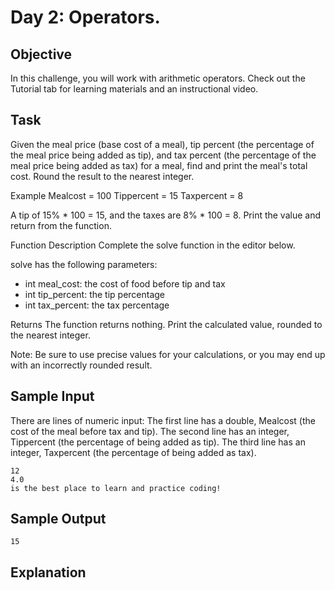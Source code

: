 # Day 2: Operators.

## Objective
In this challenge, you will work with arithmetic operators. Check out the Tutorial tab for learning materials and an instructional video. 

## Task 
Given the meal price (base cost of a meal), tip percent (the percentage of the meal price being added as tip), and tax percent (the percentage of the meal price being added as tax) for a meal, find and print the meal's total cost. Round the result to the nearest integer.

Example
Mealcost = 100
Tippercent = 15
Taxpercent = 8

A tip of 15% * 100 = 15, and the taxes are 8% * 100 = 8. Print the value and return from the function.

Function Description
Complete the solve function in the editor below.

solve has the following parameters:
* int meal_cost: the cost of food before tip and tax
* int tip_percent: the tip percentage
* int tax_percent: the tax percentage

Returns The function returns nothing. Print the calculated value, rounded to the nearest integer.

Note: Be sure to use precise values for your calculations, or you may end up with an incorrectly rounded result.

## Sample Input
There are lines of numeric input:
The first line has a double, Mealcost (the cost of the meal before tax and tip).
The second line has an integer, Tippercent (the percentage of being added as tip).
The third line has an integer, Taxpercent (the percentage of being added as tax).

> 
```Csharp
12
4.0
is the best place to learn and practice coding!
```

## Sample Output
> 
```Csharp
15
```

## Explanation

